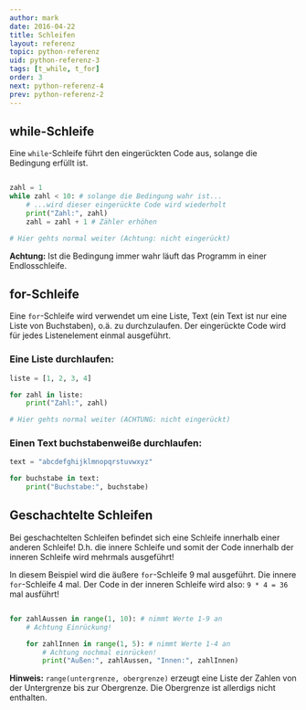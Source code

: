 ```yaml
---
author: mark
date: 2016-04-22
title: Schleifen
layout: referenz
topic: python-referenz
uid: python-referenz-3
tags: [t_while, t_for]
order: 3
next: python-referenz-4
prev: python-referenz-2
---
```


## while-Schleife
Eine `while`-Schleife führt den eingerückten Code aus, solange die Bedingung erfüllt ist.

```python

zahl = 1
while zahl < 10: # solange die Bedingung wahr ist...
    # ...wird dieser eingerückte Code wird wiederholt
    print("Zahl:", zahl)
    zahl = zahl + 1 # Zähler erhöhen

# Hier gehts normal weiter (Achtung: nicht eingerückt)
```

**Achtung:** Ist die Bedingung immer wahr läuft das Programm in einer Endlosschleife.

## for-Schleife

Eine `for`-Schleife wird verwendet um eine Liste, Text (ein Text ist nur eine Liste von Buchstaben), o.ä. zu durchzulaufen.
Der eingerückte Code wird für jedes Listenelement einmal ausgeführt.

### Eine Liste durchlaufen:

```python
liste = [1, 2, 3, 4]

for zahl in liste:    
    print("Zahl:", zahl)

# Hier gehts normal weiter (ACHTUNG: nicht eingerückt)
```

### Einen  Text buchstabenweiße durchlaufen:

```python
text = "abcdefghijklmnopqrstuvwxyz"

for buchstabe in text:    
    print("Buchstabe:", buchstabe)

```

## Geschachtelte Schleifen

Bei geschachtelten Schleifen befindet sich eine Schleife innerhalb einer anderen Schleife!
D.h. die innere Schleife und somit der Code innerhalb der inneren Schleife wird mehrmals ausgeführt!  

In diesem Beispiel wird die äußere `for`-Schleife 9 mal ausgeführt.
Die innere `for`-Schleife 4 mal. Der Code in der inneren Schleife wird also:
`9 * 4 = 36` mal ausführt!

```python

for zahlAussen in range(1, 10): # nimmt Werte 1-9 an
    # Achtung Einrückung!

    for zahlInnen in range(1, 5): # nimmt Werte 1-4 an
        # Achtung nochmal einrücken!
        print("Außen:", zahlAussen, "Innen:", zahlInnen)
```

**Hinweis:** `range(untergrenze, obergrenze)` erzeugt eine Liste der Zahlen von der Untergrenze bis zur Obergrenze.
Die Obergrenze ist allerdigs nicht enthalten.
